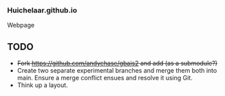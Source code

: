 ### Huichelaar.github.io

Webpage

## TODO

- ~~Fork https://github.com/andychase/gbajs2 and add (as a submodule?)~~
- Create two separate experimental branches and merge them both into main. Ensure a merge conflict ensues and resolve it using Git.
- Think up a layout.

